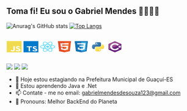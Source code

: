 ## Toma fi! Eu sou o Gabriel Mendes 🙅‍♂️🙅‍♂️
![Anurag's GitHub stats](https://github-readme-stats.vercel.app/api?username=GabrielMendesdeSouza&show_icons=true&theme=github_dark)
[![Top Langs](https://github-readme-stats.vercel.app/api/top-langs/?username=GabrielMendesdeSouza&theme=github_dark)](https://github.com/GabrielMendesdeSouza/github-readme-stats)

<div style="display: inline_block"><br>
  <img align="center" alt="Rafa-Js" height="30" width="40" src="https://raw.githubusercontent.com/devicons/devicon/master/icons/javascript/javascript-plain.svg">
  <img align="center" alt="Rafa-Ts" height="30" width="40" src="https://raw.githubusercontent.com/devicons/devicon/master/icons/typescript/typescript-plain.svg">
  <img align="center" alt="Rafa-React" height="30" width="40" src="https://raw.githubusercontent.com/devicons/devicon/master/icons/react/react-original.svg">
  <img align="center" alt="Rafa-HTML" height="30" width="40" src="https://raw.githubusercontent.com/devicons/devicon/master/icons/html5/html5-original.svg">
  <img align="center" alt="Rafa-CSS" height="30" width="40" src="https://raw.githubusercontent.com/devicons/devicon/master/icons/css3/css3-original.svg">
  <img align="center" alt="Rafa-Python" height="30" width="40" src="https://raw.githubusercontent.com/devicons/devicon/master/icons/python/python-original.svg">
  <img align="center" alt="Rafa-Csharp" height="30" width="40" src="https://raw.githubusercontent.com/devicons/devicon/master/icons/csharp/csharp-original.svg">
</div>


## 
<div> 
  <a href="https://youtube.com/@gabrielm2961?si=k2SWQgNymnMrj_xu" target="_blank"><img src="https://img.shields.io/badge/YouTube-FF0000?style=for-the-badge&logo=youtube&logoColor=white" target="_blank"></a>
  <a href = "mailto:gabrielmendesdesouza123@gmail.com"><img src="https://img.shields.io/badge/-Gmail-%23333?style=for-the-badge&logo=gmail&logoColor=white" target="_blank"></a>
  <a href="https://www.linkedin.com/in/gabriel-mendes-de-souza-b80776209?lipi=urn%3Ali%3Apage%3Ad_flagship3_profile_view_base_contact_details%3BZRyEILdbSwaUir9frfmAMw%3D%3D" target="_blank"><img src="https://img.shields.io/badge/-LinkedIn-%230077B5?style=for-the-badge&logo=linkedin&logoColor=white" target="_blank"></a> 
  
</div>


- 🔭 Hoje estou estagiando na Prefeitura Municipal de Guaçuí-ES
- 🌱 Estou aprendendo Java e .Net
- 📫 Contate - me no email: gabrielmendesdesouza123@gmail.com
- 🤖 Pronouns: Melhor BackEnd do Planeta 
